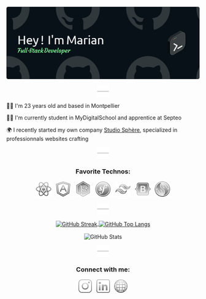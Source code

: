 ![Header](assets/icons/header-2.png)

<p align="center">
  <img src="assets/icons/line.png" alt="separator" align="center" />
</p>

<p>👨‍💻 I'm 23 years old and based in Montpellier</p>
<p>👨‍💻 I'm currently student in MyDigitalSchool and apprentice at Septeo</p>
<p>🌍 I recently started my own company <a href="https://studiosphere.netlify.app">Studio Sphère</a>, specialized in professionnals websites crafting<p>

<p align="center">
  <img src="assets/icons/line.png" alt="separator" align="center" />
</p>

<h3 align="center">Favorite Technos:</h3>
<p align="center">
  <img src="assets/icons/react.svg" alt="react" width="40" height="40"/>
  &nbsp
  <img src="assets/icons/angular.svg" alt="angular" width="40" height="40"/>
  &nbsp
  <img src="assets/icons/nodejs.svg" alt="nodejs" width="40" height="40"/>
  &nbsp
  <img src="assets/icons/symfony.svg" alt="symfony" width="40" height="40"/>
  &nbsp
  <img src="assets/icons/tailwind.svg" alt="tailwindcss" width="40" height="40"/>
  &nbsp
  <img src="assets/icons/bootstrap.svg" alt="bootstrap" width="40" height="40"/>  
  &nbsp
  <img src="assets/icons/mysql.svg" alt="mysql" width="40" height="40"/>
</p>

<p align="center">
  <img src="assets/icons/line.png" alt="separator" align="center" />
</p>

<p align="center">
  <a href="">
    <img height=180 align="center" src="https://streak-stats.demolab.com?user=MarianBonhomme&theme=dark&card_width=500&background=071117&border=30363D&ring=DADADA&fire=79FF97&sideNums=79FF97&currStreakLabel=79FF97" alt="GitHub Streak"/>
  </a>
  <a href="">
    <img height=180 align="center" src="https://github-readme-stats.vercel.app/api/top-langs?username=marianbonhomme&layout=donut&card_width=300&theme=dark&bg_color=071117&border_color=30363D&hide_title=true" alt="GitHub Top Langs" />
  </a>
</p>
<p align="center">
  <img height=150 align="center" src="https://github-readme-stats.vercel.app/api?username=marianbonhomme&show_icons=true&theme=dark&hide=contribs,prs,issues&bg_color=071117&border_color=30363D&hide_title=true&card_width=500" alt="GitHub Stats" />
</p>

<p align="center">
  <img src="assets/icons/line.png" alt="separator" align="center" />
</p>

<h3 align="center">Connect with me:</h3>
<p align="center">
  <a href="https://www.instagram.com/marian.bnhm/" target="blank" style="text-decoration: none;">
    <img src="assets/icons/instagram.svg" alt="instagram" width="35" height="35"/>
  </a>
  &nbsp
  <a href="https://www.linkedin.com/in/marian-bonhomme-developpeur-montpellier/" target="blank" style="text-decoration: none;">
    <img src="assets/icons/linkedin.svg" alt="linkedin" width="35" height="35"/>
  </a>
  &nbsp
  <a href="https://studiosphere.netlify.app/" target="blank" style="text-decoration: none;">
    <img src="assets/icons/www.png" alt="studio sphère" width="35" height="35"/>
  </a>
</p>
